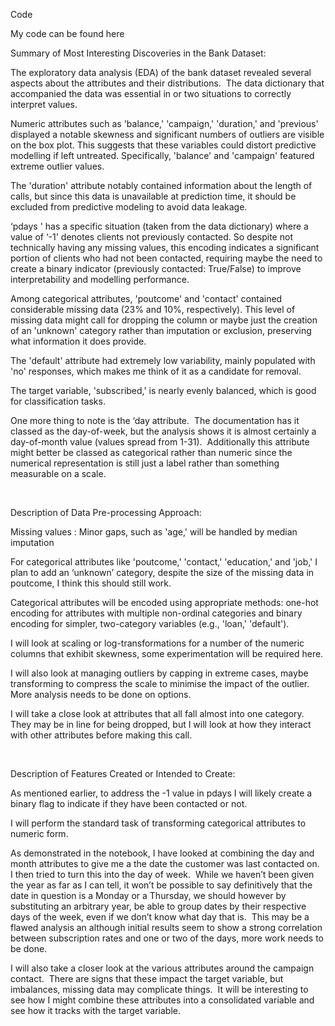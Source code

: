 Code

My code can be found&nbsp;here





Summary of Most Interesting Discoveries in the Bank Dataset:

The exploratory data analysis (EDA) of the bank dataset revealed several aspects about the attributes and their distributions.&nbsp; The data dictionary that accompanied the data was essential in or two situations to correctly interpret values.

Numeric attributes such as 'balance,' 'campaign,' 'duration,' and 'previous' displayed a notable skewness and significant numbers of outliers are visible on the box plot. This suggests that these variables could distort predictive modelling if left untreated. Specifically, 'balance' and 'campaign' featured extreme outlier values.

The 'duration' attribute notably contained information about the length of calls, but since this data is unavailable at prediction time, it should be excluded from predictive modeling to avoid data leakage.

‘pdays ' has a specific situation (taken from the data dictionary) where a value of ‘-1' denotes clients not previously contacted. So despite not technically having any missing values, this encoding indicates a significant portion of clients who had not been contacted, requiring maybe the need to create a binary indicator (previously contacted: True/False) to improve interpretability and modelling performance.

Among categorical attributes, 'poutcome' and 'contact' contained considerable missing data (23% and 10%, respectively). This level of missing data might call for dropping the column or maybe just the creation of an 'unknown' category rather than imputation or exclusion, preserving what information it does provide.

The 'default' attribute had extremely low variability, mainly populated with 'no' responses, which makes me think of it as a candidate for removal.

The target variable, 'subscribed,' is nearly evenly balanced, which is good for classification tasks.

One more thing to note is the ‘day attribute.&nbsp; The documentation has it classed as the day-of-week, but the analysis shows it is almost certainly a day-of-month value (values spread from 1-31).&nbsp; Additionally this attribute might better be classed as categorical rather than numeric since the numerical representation is still just a label rather than something measurable on a scale.

&nbsp;

Description of Data Pre-processing Approach:

Missing values : Minor gaps, such as 'age,' will be handled by median imputation

For categorical attributes like 'poutcome,' 'contact,' 'education,' and 'job,' I plan to add an ‘unknown’ category, despite the size of the missing data in poutcome, I think this should still work.

Categorical attributes will be encoded using appropriate methods: one-hot encoding for attributes with multiple non-ordinal categories and binary encoding for simpler, two-category variables (e.g., 'loan,' 'default').

I will look at scaling or log-transformations for a number of the numeric columns that exhibit skewness, some experimentation will be required here.

I will also look at managing outliers by capping in extreme cases, maybe transforming to compress the scale to minimise the impact of the outlier.&nbsp; More analysis needs to be done on options.

I will take a close look at attributes that all fall almost into one category.&nbsp; They may be in line for being dropped, but I will look at how they interact with other attributes before making this call.

&nbsp;

Description of Features Created or Intended to Create:

As mentioned earlier, to address the -1 value in pdays I will likely create a binary flag to indicate if they have been contacted or not.&nbsp;

I will perform the standard task of transforming categorical attributes to numeric form.

As demonstrated in the notebook, I have looked at combining the day and month attributes to give me a the date the customer was last contacted on.&nbsp; I then tried to turn this into the day of week.&nbsp; While we haven’t been given the year as far as I can tell, it won’t be possible to say definitively that the date in question is a Monday or a Thursday, we should however by substituting an arbitrary year, be able to group dates by their respective days of the week, even if we don’t know what day that is.&nbsp; This may be a flawed analysis an although initial results seem to show a strong correlation between subscription rates and one or two of the days, more work needs to be done.

I will also take a closer look at the various attributes around the campaign contact.&nbsp; There are signs that these impact the target variable, but imbalances, missing data may complicate things.&nbsp; It will be interesting to see how I might combine these attributes into a consolidated variable and see how it tracks with the target variable.

&nbsp;